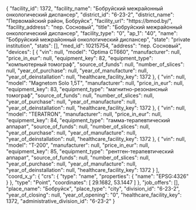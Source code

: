 {
    "facility_id": 1372,
    "facility_name": "Бобруйский межрайонный онкологический диспансер",
    "district_id": "6-23-2",
    "district_name": "Первомайский район, Бобруйск",
    "facility_url": "https:\/\/bmod.by\/",
    "facility_address": "пер. Сосновый",
    "title": "Бобруйский межрайонный онкологический диспансер",
    "facility_type": "0",
    "ap_1": "40",
    "name": "Бобруйский межрайонный онкологический диспансер",
    "state": "private institution",
    "stats": [],
    "med_id": 10215754,
    "address": "пер. Сосновый",
    "devices": [
        {
            "vin": null,
            "model": "Optima CT660",
            "manufacturer": null,
            "price_in_eur": null,
            "equipment_key": 82,
            "equipment_type": "компьютерный томограф",
            "source_of_funds": null,
            "number_of_slices": null,
            "year_of_purchase": null,
            "year_of_manufacture": null,
            "year_of_deinstallation": null,
            "healthcare_facility_key": 1372
        },
        {
            "vin": null,
            "model": "Magnetom Solo 1,5T",
            "manufacturer": null,
            "price_in_eur": null,
            "equipment_key": 83,
            "equipment_type": "магнитно-резонансный томограф",
            "source_of_funds": null,
            "number_of_slices": null,
            "year_of_purchase": null,
            "year_of_manufacture": null,
            "year_of_deinstallation": null,
            "healthcare_facility_key": 1372
        },
        {
            "vin": null,
            "model": "TERATRON",
            "manufacturer": null,
            "price_in_eur": null,
            "equipment_key": 84,
            "equipment_type": "гамма-терапевтический аппарат",
            "source_of_funds": null,
            "number_of_slices": null,
            "year_of_purchase": null,
            "year_of_manufacture": null,
            "year_of_deinstallation": null,
            "healthcare_facility_key": 1372
        },
        {
            "vin": null,
            "model": "Т-200",
            "manufacturer": null,
            "price_in_eur": null,
            "equipment_key": 85,
            "equipment_type": "рентген-терапевтический аппарат",
            "source_of_funds": null,
            "number_of_slices": null,
            "year_of_purchase": null,
            "year_of_manufacture": null,
            "year_of_deinstallation": null,
            "healthcare_facility_key": 1372
        }
    ],
    "coord_x_y": {
        "crs": {
            "type": "name",
            "properties": {
                "name": "EPSG:4326"
            }
        },
        "type": "Point",
        "coordinates": [
            29.1682,
            53.1447
        ]
    },
    "job_offers": [],
    "place_name": "Бобруйск",
    "place_type": "city",
    "division_id": "6-23-2",
    "year_of_closing": null,
    "year_of_opening": "0",
    "healthcare_facility_key": 1372,
    "administrative_division_id": "6-23-2"
}